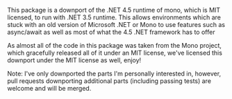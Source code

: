 This package is a downport of the .NET 4.5 runtime of mono, which is MIT licensed, to run with .NET 3.5 runtime.
This allows environments which are stuck with an old version of Microsoft .NET or Mono to use features such as async/await as well as most of what the 4.5 .NET framework has to offer

As almost all of the code in this package was taken from the Mono project, which gracefully released all of it under an MIT license, we've licensed this downport under the MIT license as well, enjoy!

Note: I've only downported the parts I'm personally interested in, however, pull requests downporting additional parts (including passing tests) are welcome and will be merged.